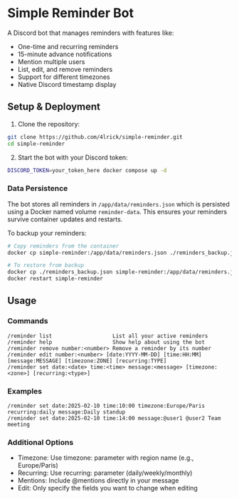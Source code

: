 # Simple Reminder Bot

A Discord bot that manages reminders with features like:
- One-time and recurring reminders
- 15-minute advance notifications
- Mention multiple users
- List, edit, and remove reminders
- Support for different timezones
- Native Discord timestamp display

## Setup & Deployment

1. Clone the repository:
```bash
git clone https://github.com/4lrick/simple-reminder.git
cd simple-reminder
```

2. Start the bot with your Discord token:
```bash
DISCORD_TOKEN=your_token_here docker compose up -d
```

### Data Persistence

The bot stores all reminders in `/app/data/reminders.json` which is persisted using a Docker named volume `reminder-data`. This ensures your reminders survive container updates and restarts.

To backup your reminders:
```bash
# Copy reminders from the container
docker cp simple-reminder:/app/data/reminders.json ./reminders_backup.json

# To restore from backup
docker cp ./reminders_backup.json simple-reminder:/app/data/reminders.json
docker restart simple-reminder
```

## Usage

### Commands

```
/reminder list                   List all your active reminders
/reminder help                   Show help about using the bot
/reminder remove number:<number> Remove a reminder by its number
/reminder edit number:<number> [date:YYYY-MM-DD] [time:HH:MM] [message:MESSAGE] [timezone:ZONE] [recurring:TYPE]
/reminder set date:<date> time:<time> message:<message> [timezone:<zone>] [recurring:<type>]
```

### Examples

```
/reminder set date:2025-02-10 time:10:00 timezone:Europe/Paris recurring:daily message:Daily standup
/reminder set date:2025-02-10 time:14:00 message:@user1 @user2 Team meeting
```

### Additional Options
- Timezone: Use timezone: parameter with region name (e.g., Europe/Paris)
- Recurring: Use recurring: parameter (daily/weekly/monthly)
- Mentions: Include @mentions directly in your message
- Edit: Only specify the fields you want to change when editing
